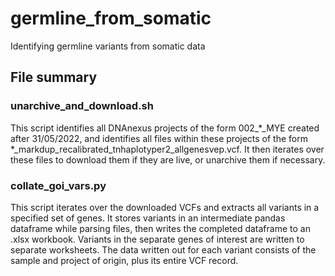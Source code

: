 # germline_from_somatic
Identifying germline variants from somatic data

## File summary
### unarchive_and_download.sh

This script identifies all DNAnexus projects of the form 002_*_MYE created after 31/05/2022, and identifies all files within these projects of the form *_markdup_recalibrated_tnhaplotyper2_allgenesvep.vcf. It then iterates over these files to download them if they are live, or unarchive them if necessary.

### collate_goi_vars.py

This script iterates over the downloaded VCFs and extracts all variants in a specified set of genes. It stores variants in an intermediate pandas dataframe while parsing files, then writes the completed dataframe to an .xlsx workbook. Variants in the separate genes of interest are written to separate worksheets. The data written out for each variant consists of the sample and project of origin, plus its entire VCF record.
